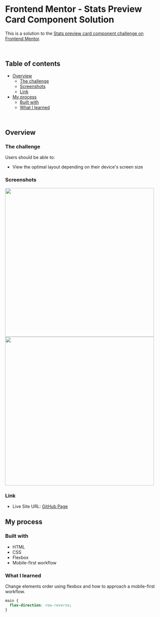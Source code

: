 # Frontend Mentor - Stats Preview Card Component Solution

This is a solution to the [Stats preview card component challenge on Frontend Mentor](https://www.frontendmentor.io/challenges/stats-preview-card-component-8JqbgoU62).

<br />

## Table of contents

- [Overview](#overview)
  - [The challenge](#the-challenge)
  - [Screenshots](#screenshots)
  - [Link](#link)
- [My process](#my-process)
  - [Built with](#built-with)
  - [What I learned](#what-i-learned)

<br />

## Overview

### The challenge

Users should be able to:

- View the optimal layout depending on their device's screen size

### Screenshots

<img src="https://res.cloudinary.com/dz209s6jk/image/upload/v1618491772/Challenges/t26y9p3veejvbc9biv3f.jpg" width="480"><img src="https://res.cloudinary.com/dz209s6jk/image/upload/v1618491772/Challenges/zndkz1bimmoqwh7mzcmm.jpg" width="480">

### Link

- Live Site URL: [GitHub Page](https://nicopuegher.github.io/frontend-mentor/stats-preview-card/)

## My process

### Built with

- HTML
- CSS
- Flexbox
- Mobile-first workflow

### What I learned

Change elements order using flexbox and how to approach a mobile-first workflow.

```css
main {
  flex-direction: row-reverse;
}
```
